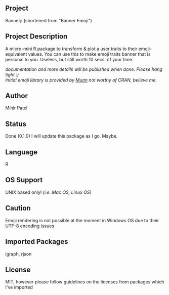 Project
-------
Bannerji (shortened from "Banner Emoji")

Project Description
--------------------
A micro-mini R package to transform & plot a user traits to their emoji-equivalent values.
You can use this to make emoji traits banner that is personal to you. Useless, but still worth 10 secs. of your time.

*documentation and more details will be published when done. Please hang tight :)*      
*Initial emoji library is provided by [Muan](https://github.com/muan/emojilib)*
*not worthy of CRAN, believe me.*

Author
-------
Mihir Patel

Status
------
Done (0.1.0)
I will  update this package as I go. Maybe.

Language
---------
R

OS Support
----------
UNIX based only! *(i.e. Mac OS, Linux OS)*

Caution
--------
Emoji rendering is not possible at the moment in Windows OS due to their UTF-8 encoding issues

Imported Packages
----------
igraph, rjson

License
--------
MIT, however please follow guidelines on the licenses from packages which I've imported
